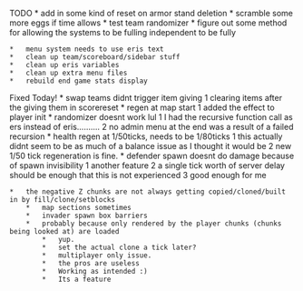 TODO
	*	add in some kind of reset on armor stand deletion
	*	scramble some more eggs if time allows
	*	test team randomizer
	*	figure out some method for allowing the systems to be fulling independent to be fully 

	*	menu system needs to use eris text
	*	clean up team/scoreboard/sidebar stuff
	*	clean up eris variables
	*	clean up extra menu files
	*	rebuild end game stats display




Fixed Today!
	*	swap teams didnt trigger item giving
		1	clearing items after the giving them in scorereset
	*	regen at map start
		1	added the effect to player init
	*	randomizer doesnt work lul
		1	I had the recursive function call as ers instead of eris..........
		2	no admin menu at the end was a result of a failed recursion
	*	health regen at 1/50ticks, needs to be 1/80ticks
		1	this actually didnt seem to be as much of a balance issue as I thought it would be
		2	new 1/50 tick regeneration is fine.
	*	defender spawn doesnt do damage because of spawn invisibility
		1	another feature
		2	a single tick worth of server delay should be enough that this is not experienced
		3	good enough for me


	*	the negative Z chunks are not always getting copied/cloned/built in by fill/clone/setblocks
		*	map sections sometimes
		*	invader spawn box barriers
		* 	probably because only rendered by the player chunks (chunks being looked at) are loaded
			*	yup.
			*	set the actual clone a tick later?
			*	multiplayer only issue.
			*	the pros are useless
			*	Working as intended :)
			*	Its a feature